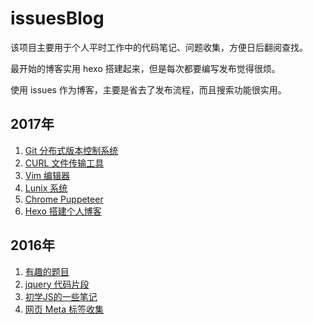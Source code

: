 # issuesBlog
该项目主要用于个人平时工作中的代码笔记、问题收集，方便日后翻阅查找。

最开始的博客实用 hexo 搭建起来，但是每次都要编写发布觉得很烦。

使用 issues 作为博客，主要是省去了发布流程，而且搜索功能很实用。

## 2017年

1. [Git 分布式版本控制系统](https://github.com/VonJie/gitBlog/issues/10)
1. [CURL 文件传输工具](https://github.com/VonJie/gitBlog/issues/9)
1. [Vim 编辑器](https://github.com/VonJie/gitBlog/issues/8)
1. [Lunix 系统](https://github.com/VonJie/gitBlog/issues/7)
1. [Chrome Puppeteer](https://github.com/VonJie/gitBlog/issues/6)
1. [Hexo 搭建个人博客](https://github.com/VonJie/gitBlog/issues/5)

## 2016年

1. [有趣的题目](https://github.com/VonJie/gitBlog/issues/4)
1. [jquery 代码片段](https://github.com/VonJie/gitBlog/issues/3)
1. [初学JS的一些笔记](https://github.com/VonJie/gitBlog/issues/2)
1. [网页 Meta 标签收集](https://github.com/VonJie/gitBlog/issues/1)


